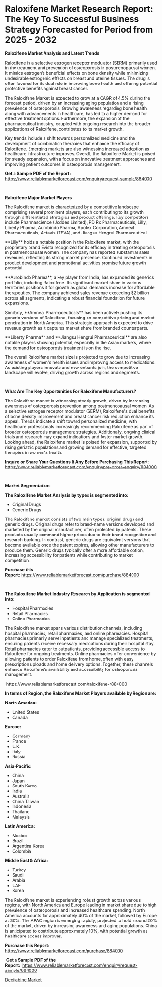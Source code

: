 <p><h1>Raloxifene Market Research Report: The Key To Successful Business Strategy Forecasted for Period from 2025 - 2032</h1></p><p><strong>Raloxifene Market Analysis and Latest Trends</strong></p>
<p><p>Raloxifene is a selective estrogen receptor modulator (SERM) primarily used in the treatment and prevention of osteoporosis in postmenopausal women. It mimics estrogen’s beneficial effects on bone density while minimizing undesirable estrogenic effects on breast and uterine tissues. The drug is often favored for its dual role in improving bone health and offering potential protective benefits against breast cancer.</p><p>The Raloxifene Market is expected to grow at a CAGR of 4.5% during the forecast period, driven by an increasing aging population and a rising prevalence of osteoporosis. Growing awareness regarding bone health, along with advancements in healthcare, has led to a higher demand for effective treatment options. Furthermore, the expansion of the pharmaceutical industry, coupled with ongoing research into the broader applications of Raloxifene, contributes to its market growth. </p><p>Key trends include a shift towards personalized medicine and the development of combination therapies that enhance the efficacy of Raloxifene. Emerging markets are also witnessing increased adoption as healthcare infrastructure improves. Overall, the Raloxifene Market is poised for steady expansion, with a focus on innovative treatment approaches and improving patient outcomes in osteoporosis management.</p></p>
<p><strong>Get a Sample PDF of the Report:&nbsp;</strong> <a href="https://www.reliablemarketforecast.com/enquiry/request-sample/884000?utm_campaign=3139&utm_medium=2&utm_source=Github&utm_content=ia&utm_term=08032025&utm_id=raloxifene">https://www.reliablemarketforecast.com/enquiry/request-sample/884000</a></p>
<p>&nbsp;</p>
<p><strong>Raloxifene Major Market Players</strong></p>
<p><p>The Raloxifene market is characterized by a competitive landscape comprising several prominent players, each contributing to its growth through differentiated strategies and product offerings. Key competitors include Pharmascience (Joddes Limited), PD Rx Pharmaceuticals, Lilly, Liberty Pharma, Aurobindo Pharma, Apotex Corporation, Amneal Pharmaceuticals, Actavis (TEVA), and Jiangsu Hengrui Pharmaceutical.</p><p>**Lilly** holds a notable position in the Raloxifene market, with the proprietary brand Evista recognized for its efficacy in treating osteoporosis in postmenopausal women. The company has reported substantial sales revenues, reflecting its strong market presence. Continued investments in product development and promotional activities promise future growth potential.</p><p>**Aurobindo Pharma**, a key player from India, has expanded its generics portfolio, including Raloxifene. Its significant market share in various territories positions it for growth as global demands increase for affordable therapeutics. The company achieved sales revenue exceeding $2 billion across all segments, indicating a robust financial foundation for future expansions.</p><p>Similarly, **Amneal Pharmaceuticals** has been actively pushing its generic versions of Raloxifene, focusing on competitive pricing and market penetration in North America. This strategic approach is expected to drive revenue growth as it captures market share from branded counterparts.</p><p>**Liberty Pharma** and **Jiangsu Hengrui Pharmaceutical** are also notable players showing potential, especially in the Asian markets, where the demand for osteoporosis treatment is on the rise.</p><p>The overall Raloxifene market size is projected to grow due to increasing awareness of women's health issues and improving access to medications. As existing players innovate and new entrants join, the competitive landscape will evolve, driving growth across regions and segments.</p></p>
<p>&nbsp;</p>
<p><strong>What Are The Key Opportunities For Raloxifene Manufacturers?</strong></p>
<p><p>The Raloxifene market is witnessing steady growth, driven by increasing awareness of osteoporosis prevention among postmenopausal women. As a selective estrogen receptor modulator (SERM), Raloxifene's dual benefits of bone density improvement and breast cancer risk reduction enhance its appeal. Trends indicate a shift toward personalized medicine, with healthcare professionals increasingly recommending Raloxifene as part of broader osteoporosis management strategies. Additionally, ongoing clinical trials and research may expand indications and foster market growth. Looking ahead, the Raloxifene market is poised for expansion, supported by rising geriatric populations and growing demand for effective, targeted therapies in women's health.</p></p>
<p><strong>Inquire or Share Your Questions If Any Before Purchasing This Report:</strong> <a href="https://www.reliablemarketforecast.com/enquiry/pre-order-enquiry/884000?utm_campaign=3139&utm_medium=2&utm_source=Github&utm_content=ia&utm_term=08032025&utm_id=raloxifene">https://www.reliablemarketforecast.com/enquiry/pre-order-enquiry/884000</a></p>
<p>&nbsp;</p>
<p><strong>Market Segmentation</strong></p>
<p><strong>The Raloxifene Market Analysis by types is segmented into:</strong></p>
<p><ul><li>Original Drugs</li><li>Generic Drugs</li></ul></p>
<p><p>The Raloxifene market consists of two main types: original drugs and generic drugs. Original drugs refer to brand-name versions developed and marketed by the original manufacturer, often protected by patents. These products usually command higher prices due to their brand recognition and research backing. In contrast, generic drugs are equivalent versions that become available once the patent expires, allowing other manufacturers to produce them. Generic drugs typically offer a more affordable option, increasing accessibility for patients while contributing to market competition.</p></p>
<p><strong>Purchase this Report:&nbsp;</strong><a href="https://www.reliablemarketforecast.com/purchase/884000?utm_campaign=3139&utm_medium=2&utm_source=Github&utm_content=ia&utm_term=08032025&utm_id=raloxifene">https://www.reliablemarketforecast.com/purchase/884000</a></p>
<p>&nbsp;</p>
<p><strong>The Raloxifene Market Industry Research by Application is segmented into:</strong></p>
<p><ul><li>Hospital Pharmacies</li><li>Retail Pharmacies</li><li>Online Pharmacies</li></ul></p>
<p><p>The Raloxifene market spans various distribution channels, including hospital pharmacies, retail pharmacies, and online pharmacies. Hospital pharmacies primarily serve inpatients and manage specialized treatments, ensuring patients receive necessary medications during their hospital stay. Retail pharmacies cater to outpatients, providing accessible access to Raloxifene for ongoing treatments. Online pharmacies offer convenience by allowing patients to order Raloxifene from home, often with easy prescription uploads and home delivery options. Together, these channels enhance Raloxifene’s availability and accessibility for osteoporosis management.</p></p>
<p><a href="https://www.reliablemarketforecast.com/raloxifene-r884000?utm_campaign=3139&utm_medium=2&utm_source=Github&utm_content=ia&utm_term=08032025&utm_id=raloxifene">&nbsp;https://www.reliablemarketforecast.com/raloxifene-r884000</a></p>
<p><strong>In terms of Region, the Raloxifene Market Players available by Region are:</strong></p>
<p>
    <p> <strong> North America: </strong>
        <ul>
            <li>United States</li>
            <li>Canada</li>
        </ul>
        </p> 
    <p> <strong> Europe: </strong>
        <ul>
            <li>Germany</li>
            <li>France</li>
            <li>U.K.</li>
            <li>Italy</li>
            <li>Russia</li>
        </ul>
        </p> 
    <p> <strong> Asia-Pacific: </strong>
        <ul>
            <li>China</li>
            <li>Japan</li>
            <li>South Korea</li>
            <li>India</li>
            <li>Australia</li>
            <li>China Taiwan</li>
            <li>Indonesia</li>
            <li>Thailand</li>
            <li>Malaysia</li>
        </ul>
        </p> 
    <p> <strong> Latin America: </strong>
        <ul>
            <li>Mexico</li>
            <li>Brazil</li>
            <li>Argentina Korea</li>
            <li>Colombia</li>
        </ul>
        </p> 
    <p> <strong> Middle East & Africa: </strong>
        <ul>
            <li>Turkey</li>
            <li>Saudi</li>
            <li>Arabia</li>
            <li>UAE</li>
            <li>Korea</li>
        </ul>
    </p>
    </p>
<p><p>The Raloxifene market is experiencing robust growth across various regions, with North America and Europe leading in market share due to high prevalence of osteoporosis and increased healthcare spending. North America accounts for approximately 40% of the market, followed by Europe at 30%. The APAC region is emerging rapidly, projected to hold around 20% of the market, driven by increasing awareness and aging populations. China is anticipated to contribute approximately 10%, with potential growth as healthcare access improves.</p></p>
<p><strong>Purchase this Report: </strong><a href="https://www.reliablemarketforecast.com/purchase/884000?utm_campaign=3139&utm_medium=2&utm_source=Github&utm_content=ia&utm_term=08032025&utm_id=raloxifene">https://www.reliablemarketforecast.com/purchase/884000</a></p>
<p>&nbsp;<strong>Get a Sample PDF of the Report:&nbsp;&nbsp;</strong><a href="https://www.reliablemarketforecast.com/enquiry/request-sample/884000?utm_campaign=3139&utm_medium=2&utm_source=Github&utm_content=ia&utm_term=08032025&utm_id=raloxifene">https://www.reliablemarketforecast.com/enquiry/request-sample/884000</a></p>
<p><strong></strong></p>
<p><p><a href="https://github.com/ivvrgibi/Market-Research-Report-List-1/blob/main/decitabine-market.md?utm_campaign=3139&utm_medium=2&utm_source=Github&utm_content=ia&utm_term=08032025&utm_id=raloxifene">Decitabine Market</a></p></p>